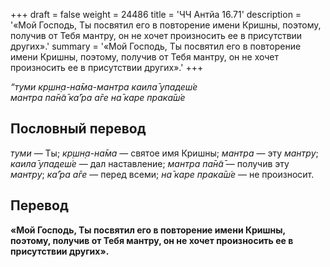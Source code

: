 +++
draft = false
weight = 24486
title = 'ЧЧ Антйа 16.71'
description = '«Мой Господь, Ты посвятил его в повторение имени Кришны, поэтому, получив от Тебя мантру, он не хочет произносить ее в присутствии других».'
summary = '«Мой Господь, Ты посвятил его в повторение имени Кришны, поэтому, получив от Тебя мантру, он не хочет произносить ее в присутствии других».'
+++

_“туми кр̣шн̣а-на̄ма-мантра каила̄ упадеш́е  
мантра па̄н̃а̄ ка̄’ра а̄ге на̄ каре прака̄ш́е_

## Пословный перевод

_туми_ — Ты; _кр̣шн̣а_\-_на̄ма_ — святое имя Кришны; _мантра_ — эту _мантру_; _каила̄_ _упадеш́е_ — дал наставление; _мантра_ _па̄н̃а̄_ — получив эту _мантру_; _ка̄’ра_ _а̄ге_ — перед всеми; _на̄_ _каре_ _прака̄ш́е_ — не произносит.

## Перевод

**«Мой Господь, Ты посвятил его в повторение имени Кришны, поэтому, получив от Тебя мантру, он не хочет произносить ее в присутствии других».**
